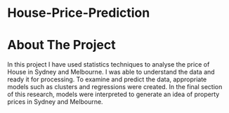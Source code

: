 # House-Price-Prediction

# About The Project
In this project I have used statistics techniques to analyse the price of House in Sydney and Melbourne. 
I was able to understand the data and ready it for processing. To examine and predict the data, appropriate models such as
clusters and regressions were created. In the final section of this research, 
models were interpreted to generate an idea of property prices in Sydney and Melbourne.




